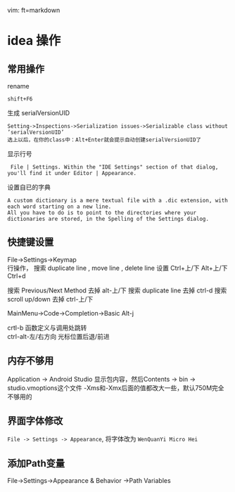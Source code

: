   vim: ft=markdown

# idea 操作

## 常用操作
rename

    shift+F6
生成 serialVersionUID

    Setting->Inspections->Serialization issues->Serializable class without ’serialVersionUID’ 
    选上以后，在你的class中：Alt+Enter就会提示自动创建serialVersionUID了
显示行号

     File | Settings. Within the "IDE Settings" section of that dialog, you'll find it under Editor | Appearance.
设置自已的字典

    A custom dictionary is a mere textual file with a .dic extension, with each word starting on a new line.
    All you have to do is to point to the directories where your dictionaries are stored, in the Spelling of the Settings dialog.

## 快捷键设置 
File->Settings->Keymap  
行操作， 搜索 duplicate line  , move line  , delete line 设置 Ctrl+上/下  Alt+上/下  Ctrl+d

搜索 Previous/Next Method 去掉 alt-上/下
搜索 duplicate line  去掉 ctrl-d
搜索 scroll up/down  去掉 ctrl-上/下

MainMenu->Code->Completion->Basic  Alt-j  

crtl-b 函数定义与调用处跳转  
ctrl-alt-左/右方向  光标位置后退/前进  

## 内存不够用
Application -> Android Studio 显示包内容，然后Contents -> bin -> studio.vmoptions这个文件
-Xms和-Xmx后面的值都改大一些，默认750M完全不够用的

## 界面字体修改
`File -> Settings -> Appearance`, 将字体改为 `WenQuanYi Micro Hei`  

## 添加Path变量
File->Settings->Appearance & Behavior ->Path Variables